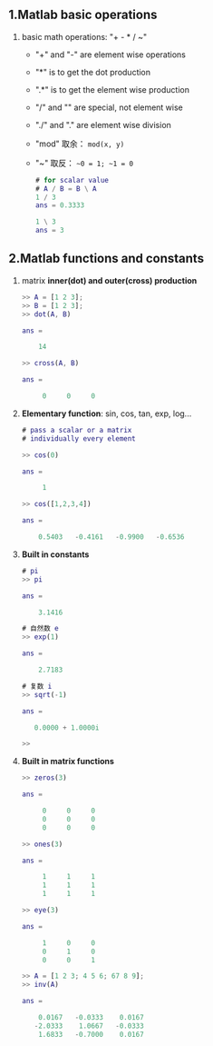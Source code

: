## 1.Matlab basic operations

1. basic math operations: "+ - * / ~"
   - "+" and "-" are element wise operations

   - "*" is to get the dot production

   - ".*" is to get the element wise production

   - "/" and "\" are special, not element wise

   - "./" and ".\" are element wise division

   - "mod" 取余： `mod(x, y)`

   - "~" 取反： `~0 = 1; ~1 = 0`

     ```matlab
     # for scalar value
     # A / B = B \ A
     1 / 3        
     ans = 0.3333
     
     1 \ 3
     ans = 3
     ```

## 2.Matlab functions and constants

1. matrix **inner(dot) and outer(cross) production**

   ```matlab
   >> A = [1 2 3];
   >> B = [1 2 3];
   >> dot(A, B)
   
   ans =
   
       14
   
   >> cross(A, B)
   
   ans =
   
        0     0     0
   ```

2. **Elementary function**: sin, cos, tan, exp, log...

   ```matlab
   # pass a scalar or a matrix
   # individually every element
   
   >> cos(0)
   
   ans =
   
        1
   
   >> cos([1,2,3,4])
   
   ans =
   
       0.5403   -0.4161   -0.9900   -0.6536
   ```

3. **Built in constants**

   ```matlab
   # pi
   >> pi
   
   ans =
   
       3.1416
   
   # 自然数 e
   >> exp(1)
   
   ans =
   
       2.7183
   
   # 复数 i 
   >> sqrt(-1)
   
   ans =
   
      0.0000 + 1.0000i
   
   >>
   ```

4. **Built in matrix functions**

   ```matlab
   >> zeros(3)
   
   ans =
   
        0     0     0
        0     0     0
        0     0     0
   
   >> ones(3)
   
   ans =
   
        1     1     1
        1     1     1
        1     1     1
   
   >> eye(3)
   
   ans =
   
        1     0     0
        0     1     0
        0     0     1
   
   >> A = [1 2 3; 4 5 6; 67 8 9];
   >> inv(A)
   
   ans =
   
       0.0167   -0.0333    0.0167
      -2.0333    1.0667   -0.0333
       1.6833   -0.7000    0.0167
   ```
